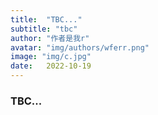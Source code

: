```yaml
---
title:  "TBC..."
subtitle: "tbc"
author: "作者是我r"
avatar: "img/authors/wferr.png"
image: "img/c.jpg"
date:   2022-10-19
---
```


### TBC...
